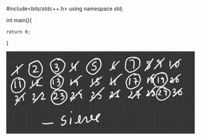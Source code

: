 #include<bits/stdc++.h>
using namespace std;



int main(){
    
    return 0;
}

![alt text](image-2.png)
